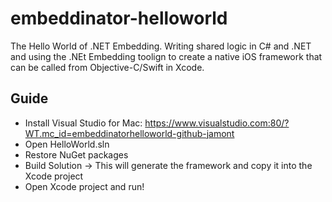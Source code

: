 # embeddinator-helloworld
The Hello World of .NET Embedding. Writing shared logic in C# and .NET and using the .NEt Embedding toolign to create a native iOS framework that can be called from Objective-C/Swift in Xcode.

## Guide
* Install Visual Studio for Mac: https://www.visualstudio.com:80/?WT.mc_id=embeddinatorhelloworld-github-jamont
* Open HelloWorld.sln
* Restore NuGet packages
* Build Solution -> This will generate the framework and copy it into the Xcode project
* Open Xcode project and run!
